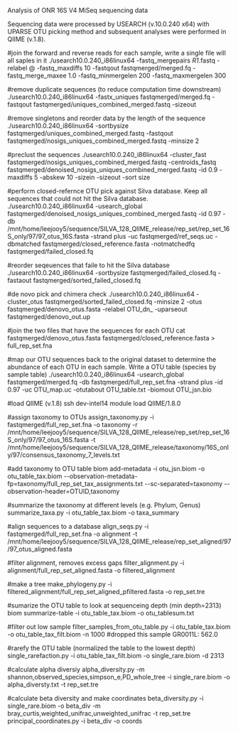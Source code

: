 Analysis of ONR 16S V4 MiSeq sequencing data

Sequencing data were processed by USEARCH (v.10.0.240 x64) with UPARSE OTU picking method and subsequent analyses were performed in QIIME (v.1.8).

#join the forward and reverse reads for each sample, write a single file will all saples in it
./usearch10.0.240_i86linux64 -fastq_mergepairs *R1*.fastq -relabel @ -fastq_maxdiffs 10 -fastqout fastqmerged/merged.fq -fastq_merge_maxee 1.0 -fastq_minmergelen 200 -fastq_maxmergelen 300

#remove duplicate sequences (to reduce computation time downstream)
./usearch10.0.240_i86linux64 -fastx_uniques fastqmerged/merged.fq -fastqout fastqmerged/uniques_combined_merged.fastq -sizeout

#remove singletons and reorder data by the length of the sequence
./usearch10.0.240_i86linux64 -sortbysize fastqmerged/uniques_combined_merged.fastq -fastqout fastqmerged/nosigs_uniques_combined_merged.fastq -minsize 2

#preclust the sequences
./usearch10.0.240_i86linux64 -cluster_fast fastqmerged/nosigs_uniques_combined_merged.fastq -centroids_fastq fastqmerged/denoised_nosigs_uniques_combined_merged.fastq -id 0.9 -maxdiffs 5 -abskew 10 -sizein -sizeout -sort size

#perform closed-refernce OTU pick against Silva database. Keep all sequences that could not hit the Silva database. 
./usearch10.0.240_i86linux64 -usearch_global fastqmerged/denoised_nosigs_uniques_combined_merged.fastq -id 0.97 -db /mnt/home/leejooy5/sequence/SILVA_128_QIIME_release/rep_set/rep_set_16S_only/97/97_otus_16S.fasta -strand plus -uc fastqmerged/ref_seqs.uc -dbmatched fastqmerged/closed_reference.fasta -notmatchedfq fastqmerged/failed_closed.fq

#reorder seqeuences that faile to hit the Silva database
./usearch10.0.240_i86linux64 -sortbysize fastqmerged/failed_closed.fq -fastaout fastqmerged/sorted_failed_closed.fq

#de novo pick and chimera check
./usearch10.0.240_i86linux64 -cluster_otus fastqmerged/sorted_failed_closed.fq -minsize 2 -otus fastqmerged/denovo_otus.fasta -relabel OTU_dn_ -uparseout fastqmerged/denovo_out.up

#join the two files that have the sequences for each OTU
 cat fastqmerged/denovo_otus.fasta fastqmerged/closed_reference.fasta > full_rep_set.fna

#map our OTU sequences back to the original dataset to determine the abundance of each OTU in each sample. Write a OTU table (species by sample table)
./usearch10.0.240_i86linux64 -usearch_global fastqmerged/merged.fq -db fastqmerged/full_rep_set.fna  -strand plus -id 0.97 -uc OTU_map.uc -otutabout OTU_table.txt -biomout OTU_jsn.bio

#load QIIME (v.1.8)
ssh dev-intel14
module load QIIME/1.8.0

#assign taxonomy to OTUs
assign_taxonomy.py -i fastqmerged/full_rep_set.fna -o taxonomy -r /mnt/home/leejooy5/sequence/SILVA_128_QIIME_release/rep_set/rep_set_16S_only/97/97_otus_16S.fasta -t /mnt/home/leejooy5/sequence/SILVA_128_QIIME_release/taxonomy/16S_only/97/consensus_taxonomy_7_levels.txt

#add taxonomy to OTU table
biom add-metadata -i otu_jsn.biom -o otu_table_tax.biom --observation-metadata-fp=taxonomy/full_rep_set_tax_assignments.txt --sc-separated=taxonomy --observation-header=OTUID,taxonomy

#summarize the taxonomy at different levels (e.g. Phylum, Genus)
summarize_taxa.py -i otu_table_tax.biom -o taxa_summary

#align sequences to a database
align_seqs.py -i fastqmerged/full_rep_set.fna -o alignment -t /mnt/home/leejooy5/sequence/SILVA_128_QIIME_release/rep_set_aligned/97/97_otus_aligned.fasta

#filter alignment, removes excess gaps
filter_alignment.py -i alignment/full_rep_set_aligned.fasta -o filtered_alignment

#make a tree
make_phylogeny.py -i filtered_alignment/full_rep_set_aligned_pfiltered.fasta -o rep_set.tre

#sumarize the OTU table to look at sequenceing depth (min depth=2313)
biom summarize-table -i otu_table_tax.biom -o otu_tablesum.txt

#filter out low sample
filter_samples_from_otu_table.py -i otu_table_tax.biom -o otu_table_tax_filt.biom -n 1000
#dropped this sample GR0011L: 562.0

#rarefy the OTU table (normalized the table to the lowest depth)
single_rarefaction.py -i otu_table_tax_filt.biom -o single_rare.biom -d 2313

#calculate alpha diversiy
alpha_diversity.py -m shannon,observed_species,simpson_e,PD_whole_tree -i single_rare.biom -o alpha_diversty.txt -t rep_set.tre


#calculate beta diversity and make coordinates
beta_diversity.py -i single_rare.biom -o beta_div -m bray_curtis,weighted_unifrac,unweighted_unifrac -t rep_set.tre
principal_coordinates.py -i beta_div -o coords
